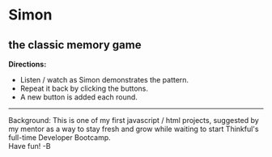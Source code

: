 # Simon
## the classic memory game
**Directions:**
* Listen / watch as Simon demonstrates the pattern.
* Repeat it back by clicking the buttons.
* A new button is added each round.
---
Background:  This is one of my first javascript / html projects, suggested by my mentor as a way to stay fresh and grow while waiting to start Thinkful's full-time Developer Bootcamp.  
Have fun!
-B
